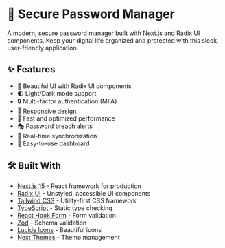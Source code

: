 # 🔐 Secure Password Manager

A modern, secure password manager built with Next.js and Radix UI components. Keep your digital life organized and protected with this sleek, user-friendly application.

## ✨ Features

- 🎨 Beautiful UI with Radix UI components
- 🌓 Light/Dark mode support
- 🔒 Multi-factor authentication (MFA)
- 📱 Responsive design
- 🚀 Fast and optimized performance
- 🎭 Password breach alerts
- 🔄 Real-time synchronization
- 🎯 Easy-to-use dashboard

## 🛠️ Built With

- [Next.js 15](https://nextjs.org/) - React framework for production
- [Radix UI](https://www.radix-ui.com/) - Unstyled, accessible UI components
- [Tailwind CSS](https://tailwindcss.com/) - Utility-first CSS framework
- [TypeScript](https://www.typescriptlang.org/) - Static type checking
- [React Hook Form](https://react-hook-form.com/) - Form validation
- [Zod](https://zod.dev/) - Schema validation
- [Lucide Icons](https://lucide.dev/) - Beautiful icons
- [Next Themes](https://github.com/pacocoursey/next-themes) - Theme management

